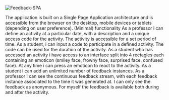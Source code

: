 ![Feedback-SPA](https://user-images.githubusercontent.com/49509151/144609343-cfe85ff2-afbf-4c22-bfff-85be22acd6e3.png)

The application is built on a Single Page Application architecture and is accessible from the browser on the desktop, mobile devices or tablets (depending on user preference).
(Minimal) functionality
As a professor i can define an activity at a particular date, with a description  and a unique access code for the activity. The activity is accessible for a set period of time.
As a student, i can input a code to participate in a defined activity. The code can be used for the duration of the activity.
As a student who has accessed an activity i have access to an interface split into 4 rectagles each containing an emoticon (smiley face, frowny face, surprised face, confused face). At any time i can press an emoticon to react to the activity. As a student i can add an unlimited number of feedback instances.
As a professor i can see the continuous feedback stream, with each feedback instance associated to the time it was generated at. I can only see the feedback as anonymous. For myself the feedback is available both during and after the activity.
